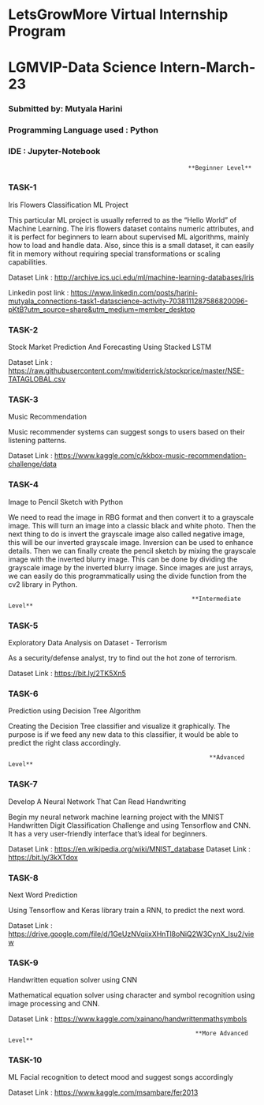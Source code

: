 # LetsGrowMore Virtual Internship Program

# LGMVIP-Data Science Intern-March-23

### Submitted by: Mutyala Harini

### Programming Language used : Python

### IDE : Jupyter-Notebook

                                                       **Beginner Level**                      

### TASK-1

Iris Flowers Classification ML Project

This particular ML project is usually referred to as the “Hello World” of Machine Learning. The iris flowers dataset contains numeric attributes, and it is perfect for beginners to learn about supervised ML algorithms, mainly how to load and handle data. Also, since this is a small dataset, it can easily fit in memory without requiring special transformations or scaling capabilities.

Dataset Link : http://archive.ics.uci.edu/ml/machine-learning-databases/iris

Linkedin post link : https://www.linkedin.com/posts/harini-mutyala_connections-task1-datascience-activity-7038111287586820096-pKtB?utm_source=share&utm_medium=member_desktop

### TASK-2
Stock Market Prediction And Forecasting Using Stacked LSTM

Dataset Link : https://raw.githubusercontent.com/mwitiderrick/stockprice/master/NSE-TATAGLOBAL.csv

### TASK-3
Music Recommendation

Music recommender systems can suggest songs to users based on their listening patterns.

Dataset Link : https://www.kaggle.com/c/kkbox-music-recommendation-challenge/data

### TASK-4

Image to Pencil Sketch with Python

We need to read the image in RBG format and then convert it to a grayscale image. This will turn an image into a classic black and white photo. Then the next thing to do is invert the grayscale image also called negative image, this will be our inverted grayscale image. Inversion can be used to enhance details. Then we can finally create the pencil sketch by mixing the grayscale image with the inverted blurry image. This can be done by dividing the grayscale image by the inverted blurry image. Since images are just arrays, we can easily do this programmatically using the divide function from the cv2 library in Python.

                                                        **Intermediate Level**    
 
### TASK-5

Exploratory Data Analysis on Dataset - Terrorism

As a security/defense analyst, try to find out the hot zone of terrorism.

Dataset Link : https://bit.ly/2TK5Xn5

### TASK-6

Prediction using Decision Tree Algorithm

Creating the Decision Tree classifier and visualize it graphically. The purpose is if we feed any new data to this classifier, it would be able to predict the right class accordingly.

                                                             **Advanced Level**

### TASK-7

Develop A Neural Network That Can Read Handwriting

Begin my neural network machine learning project with the MNIST Handwritten Digit Classification Challenge and using Tensorflow and CNN. It has a very user-friendly interface that’s ideal for beginners.

Dataset Link : https://en.wikipedia.org/wiki/MNIST_database
Dataset Link : https://bit.ly/3kXTdox

### TASK-8

Next Word Prediction

Using Tensorflow and Keras library train a RNN, to predict the next word.

Dataset Link : https://drive.google.com/file/d/1GeUzNVqiixXHnTl8oNiQ2W3CynX_lsu2/view

### TASK-9

Handwritten equation solver using CNN

Mathematical equation solver using character and symbol recognition using image processing and CNN.

Dataset Link : https://www.kaggle.com/xainano/handwrittenmathsymbols

                                                         **More Advanced Level**

### TASK-10

ML Facial recognition to detect mood and suggest songs accordingly

Dataset Link : https://www.kaggle.com/msambare/fer2013
